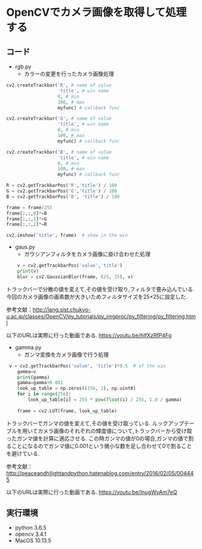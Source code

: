 # OpenCVでカメラ画像を取得して処理する
## コード
- rgb.py
  - カラーの変更を行ったカメラ画像処理
```python
cv2.createTrackbar('R', # name of value
                   'title', # win name
                   0, # min
                   100, # max
                   myfunc) # callback func

cv2.createTrackbar('G', # name of value
                   'title', # win name
                   0, # min
                   100, # max
                   myfunc) # callback func

cv2.createTrackbar('B', # name of value
                   'title', # win name
                   0, # min
                   100, # max
                   myfunc) # callback func
```


```python
R = cv2.getTrackbarPos('R','title') / 100
G = cv2.getTrackbarPos('G','title') / 100
B = cv2.getTrackbarPos('B', 'title') / 100

frame = frame/255
frame[:,:,0]*=B
frame[:,:,1]*=G
frame[:,:,2]*=R

cv2.imshow('title', frame)  # show in the win
```
                   
  
- gaus.py
  - ガウシアンフィルタをカメラ画像に掛け合わせた処理
```python
    v = cv2.getTrackbarPos('value','title')
    print(v)
    blur = cv2.GaussianBlur(frame, (25, 25), v)
```

トラックバーで分散の値を変えて,その値を受け取り,フィルタで畳み込んでいる.
今回のカメラ画像の画素数が大きいためフィルタサイズを25×25に設定した.


参考文献：http://lang.sist.chukyo-u.ac.jp/classes/OpenCV/py_tutorials/py_imgproc/py_filtering/py_filtering.html


以下のURLは実際に行った動画である.
https://youtu.be/hIfXzRfP4Fg




- gamma.py
  - ガンマ変換をカメラ画像で行う処理
  
```python
 v = cv2.getTrackbarPos('value', 'title')*0.5  # of the win
	gamma=v
	print(gamma)
	gamma=gamma+0.001
	look_up_table = np.zeros((256, 1), np.uint8)
	for i in range(256):
		look_up_table[i] = 255 * pow(float(i) / 255, 1.0 / gamma)
		
	frame = cv2.LUT(frame, look_up_table)
```


トラックバーでガンマの値を変えて,その値を受け取っている.
ルックアップテーブルを用いてカメラ画像のそれぞれの輝度値について,トラックバーから受け取ったガンマ値を計算に適応させる.
この時ガンマの値が0の場合,ガンマの値で割ることになるのでガンマ値に0.001という微小な数を足し合わせて0で割ることを避けている.


参考文献：http://peaceandhilightandpython.hatenablog.com/entry/2016/02/05/004445


以下のURLは実際に行った動画である.
https://youtu.be/lnugWyAm7eQ




## 実行環境
- python 3.6.5
- opencv 3.4.1
- MacOS 10.13.5
